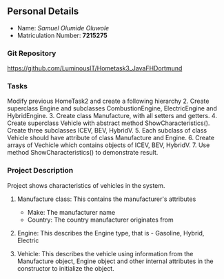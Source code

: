 ## Personal Details
- Name: *Samuel Olumide Oluwole*
- Matriculation Number: **7215275**

### Git Repository
https://github.com/LuminousIT/Hometask3_JavaFHDortmund 

### Tasks
Modify previous HomeTask2 and create a following hierarchy
2. Create superclass Engine and subclasses CombustionEngine, ElectricEngine and HybridEngine.
3. Create class Manufacture, with all setters and getters.
4. Create superclass Vehicle with abstract method ShowCharacteristics(). Create three subclasses ICEV, BEV, HybridV.
5. Each subclass of class Vehicle should have attribute of class Manufacture and Engine.
6. Create arrays of Vechicle which contains objects of ICEV, BEV, HybridV.
7. Use method ShowCharacteristics() to demonstrate result.

### Project Description
Project shows characteristics of vehicles in the system.
1. Manufacture class: This contains the manufacturer's attributes
	- Make: The manufacturer name
	- Country: The country manufacturer originates from
	
2. Engine: This describes the Engine type, that is - Gasoline, Hybrid, Electric

3. Vehicle: This describes the vehicle using information from the Manufacture object, Engine object and other internal attributes in the constructor to initialize the object.

